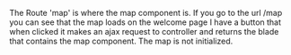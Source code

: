 The Route 'map' is where the map component is.
If you go to the url /map you can see that the map loads
on the welcome page I have a button that when clicked it makes an ajax request to controller and returns the blade that contains the map component.
The map is not initialized.
